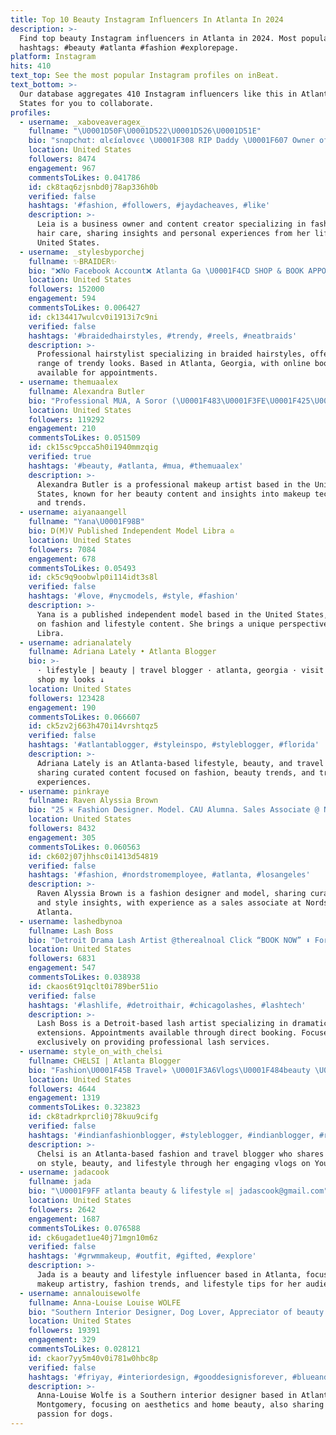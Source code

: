 ```yaml
---
title: Top 10 Beauty Instagram Influencers In Atlanta In 2024
description: >-
  Find top beauty Instagram influencers in Atlanta in 2024. Most popular
  hashtags: #beauty #atlanta #fashion #explorepage.
platform: Instagram
hits: 410
text_top: See the most popular Instagram profiles on inBeat.
text_bottom: >-
  Our database aggregates 410 Instagram influencers like this in Atlanta, United
  States for you to collaborate.
profiles:
  - username: _xaboveaveragex_
    fullname: "\U0001D50F\U0001D522\U0001D526\U0001D51E"
    bio: "ѕnαpchαt: αlєíαlσvєє \U0001F308 RIP Daddy \U0001F607 Owner of @shesaqueenhair B.S. Degree \U0001F4C3"
    location: United States
    followers: 8474
    engagement: 967
    commentsToLikes: 0.041786
    id: ck8taq6zjsnbd0j78ap336h0b
    verified: false
    hashtags: '#fashion, #followers, #jaydacheaves, #like'
    description: >-
      Leia is a business owner and content creator specializing in fashion and
      hair care, sharing insights and personal experiences from her life in the
      United States.
  - username: _stylesbyporchej
    fullname: ✨BRAIDER✨
    bio: "❌No Facebook Account❌ Atlanta Ga \U0001F4CD SHOP & BOOK APPOINTMENTS ONLINE LINK BELOW ⬇️"
    location: United States
    followers: 152000
    engagement: 594
    commentsToLikes: 0.006427
    id: ck134417wulcv0i1913i7c9ni
    verified: false
    hashtags: '#braidedhairstyles, #trendy, #reels, #neatbraids'
    description: >-
      Professional hairstylist specializing in braided hairstyles, offering a
      range of trendy looks. Based in Atlanta, Georgia, with online booking
      available for appointments.
  - username: themuaalex
    fullname: Alexandra Butler
    bio: "Professional MUA, A Soror (\U0001F483\U0001F3FE\U0001F425\U0001F418\U0001F53A), STL made/ATL paid, @bayabadass mommy, @kingrio82 wife. Serious inquiries send an email, please no \U0001F6ABDMs #themuaalex"
    location: United States
    followers: 119292
    engagement: 210
    commentsToLikes: 0.051509
    id: ck15sc9pcca5h0i1940mmzqig
    verified: true
    hashtags: '#beauty, #atlanta, #mua, #themuaalex'
    description: >-
      Alexandra Butler is a professional makeup artist based in the United
      States, known for her beauty content and insights into makeup techniques
      and trends.
  - username: aiyanaangell
    fullname: "Yana\U0001F98B"
    bio: D(M)V Published Independent Model Libra ♎️
    location: United States
    followers: 7084
    engagement: 678
    commentsToLikes: 0.05493
    id: ck5c9q9oobwlp0i114idt3s8l
    verified: false
    hashtags: '#love, #nycmodels, #style, #fashion'
    description: >-
      Yana is a published independent model based in the United States, focusing
      on fashion and lifestyle content. She brings a unique perspective as a
      Libra.
  - username: adrianalately
    fullname: Adriana Lately • Atlanta Blogger
    bio: >-
      · lifestyle | beauty | travel blogger · atlanta, georgia · visit my blog +
      shop my looks ↓
    location: United States
    followers: 123428
    engagement: 190
    commentsToLikes: 0.066607
    id: ck5zv2j663h470i14vrshtqz5
    verified: false
    hashtags: '#atlantablogger, #styleinspo, #styleblogger, #florida'
    description: >-
      Adriana Lately is an Atlanta-based lifestyle, beauty, and travel blogger,
      sharing curated content focused on fashion, beauty trends, and travel
      experiences.
  - username: pinkraye
    fullname: Raven Alyssia Brown
    bio: "25 ♓️ Fashion Designer. Model. CAU Alumna. Sales Associate @ Nordstrom-Perimeter. ATL\U0001F4CD My brand: @_thepinkrayeaffect Shop my curated looks\U0001F447\U0001F3FE"
    location: United States
    followers: 8432
    engagement: 305
    commentsToLikes: 0.060563
    id: ck602j07jhhsc0i1413d54819
    verified: false
    hashtags: '#fashion, #nordstromemployee, #atlanta, #losangeles'
    description: >-
      Raven Alyssia Brown is a fashion designer and model, sharing curated looks
      and style insights, with experience as a sales associate at Nordstrom in
      Atlanta.
  - username: lashedbynoa
    fullname: Lash Boss
    bio: "Detroit Drama Lash Artist @therealnoal Click “BOOK NOW” ⬇️ For Appointments I DO NOT TEACH VOLUME STAY HOME \U0001F3E0\U0001F495"
    location: United States
    followers: 6831
    engagement: 547
    commentsToLikes: 0.038938
    id: ckaos6t91qclt0i789ber51io
    verified: false
    hashtags: '#lashlife, #detroithair, #chicagolashes, #lashtech'
    description: >-
      Lash Boss is a Detroit-based lash artist specializing in dramatic lash
      extensions. Appointments available through direct booking. Focused
      exclusively on providing professional lash services.
  - username: style_on_with_chelsi
    fullname: CHELSI | Atlanta Blogger
    bio: "Fashion\U0001F45B Travel✈️ \U0001F3A6Vlogs\U0001F484beauty \U0001F4CD Atlanta , USA \U0001F1FA\U0001F1F2 \U0001F469‍\U0001F393 Marist College Collab \U0001F48C mailtochelsi@gmail.com Watch my YouTube videos \U0001F447"
    location: United States
    followers: 4644
    engagement: 1319
    commentsToLikes: 0.323823
    id: ck8tadrkprcli0j78kuu9cifg
    verified: false
    hashtags: '#indianfashionblogger, #styleblogger, #indianblogger, #reelsviralvideo'
    description: >-
      Chelsi is an Atlanta-based fashion and travel blogger who shares insights
      on style, beauty, and lifestyle through her engaging vlogs on YouTube.
  - username: jadacook
    fullname: jada
    bio: "\U0001F9FF atlanta beauty & lifestyle ✉️| jadascook@gmail.com"
    location: United States
    followers: 2642
    engagement: 1687
    commentsToLikes: 0.076588
    id: ck6ugadet1ue40j71mgn10m6z
    verified: false
    hashtags: '#grwmmakeup, #outfit, #gifted, #explore'
    description: >-
      Jada is a beauty and lifestyle influencer based in Atlanta, focusing on
      makeup artistry, fashion trends, and lifestyle tips for her audience.
  - username: annalouisewolfe
    fullname: Anna-Louise Louise WOLFE
    bio: "Southern Interior Designer, Dog Lover, Appreciator of beauty \U0001F499 Atlanta & Montgomery"
    location: United States
    followers: 19391
    engagement: 329
    commentsToLikes: 0.028121
    id: ckaor7yy5m40v0i781w0hbc8p
    verified: false
    hashtags: '#friyay, #interiordesign, #gooddesignisforever, #blueandwhiteforever'
    description: >-
      Anna-Louise Wolfe is a Southern interior designer based in Atlanta and
      Montgomery, focusing on aesthetics and home beauty, also sharing her
      passion for dogs.
---
```


